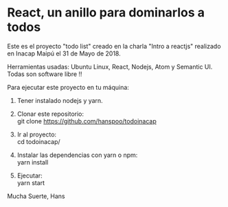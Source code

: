 # React, un anillo para dominarlos a todos

Este es el proyecto "todo list" creado en la charla "Intro a reactjs" realizado en Inacap Maipú el 31 de Mayo de 2018.

Herramientas usadas: Ubuntu Linux, React, Nodejs, Atom y Semantic UI.
Todas son software libre !!

Para ejecutar este proyecto en tu máquina:

1.  Tener instalado nodejs y yarn.

2.  Clonar este repositorio:  
git clone https://github.com/hanspoo/todoinacap
3.  Ir al proyecto:  
cd todoinacap/

4.  Instalar las dependencias con yarn o npm:  
yarn install
5.  Ejecutar:  
yarn start

Mucha Suerte, 
Hans
